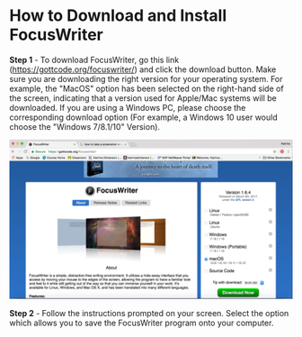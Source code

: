 # How to Download and Install FocusWriter
**Step 1** - To download FocusWriter, go this link (https://gottcode.org/focuswriter/) and click the download button. Make sure you are downloading the right version for your operating system. For example, the "MacOS" option has been selected on the right-hand side of the screen, indicating that a version used for Apple/Mac systems will be downloaded. If you are using a Windows PC, please choose the corresponding download option (For example, a Windows 10 user would choose the "Windows 7/8.1/10" Version).


![picture1.1](Assets/Screenshot%202017-03-26%2015.09.16.png)


**Step 2** - Follow the instructions prompted on your screen. Select the option which allows you to save the FocusWriter program onto your computer. 
